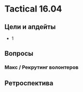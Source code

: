 # Tactical 16.04

## Цели и апдейты

* 1



## Вопросы

### Макс / Рекрутинг волонтеров





## Ретроспектива

